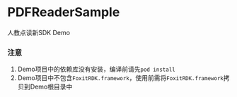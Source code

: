 # PDFReaderSample
人教点读新SDK Demo





### 注意

1. Demo项目中的依赖库没有安装，编译前请先`pod install`
2. Demo项目中不包含`FoxitRDK.framework`，使用前需将`FoxitRDK.framework`拷贝到Demo根目录中

